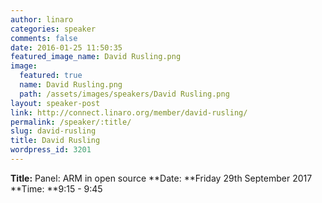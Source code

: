 ```yaml
---
author: linaro
categories: speaker
comments: false
date: 2016-01-25 11:50:35
featured_image_name: David Rusling.png
image:
  featured: true
  name: David Rusling.png
  path: /assets/images/speakers/David Rusling.png
layout: speaker-post
link: http://connect.linaro.org/member/david-rusling/
permalink: /speaker/:title/
slug: david-rusling
title: David Rusling
wordpress_id: 3201
---
```


**Title:** Panel: ARM in open source
**Date: **Friday 29th September 2017
**Time: **9:15 - 9:45